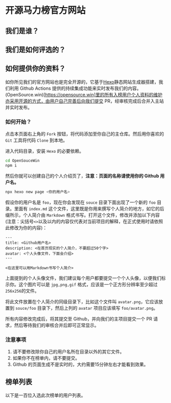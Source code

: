# 开源马力榜官方网站

## 我们是谁？

## 我们是如何评选的？

## 如何提供你的资料？ 

如你所见我们的官方网站也是完全开源的，它基于[Hexo](https://hexo.io)静态网站生成器搭建，我们利用 Github Actions 提供的持续集成功能来实时发布我们的内容。(OpenSource.win)[https://opensource.win]里的所有入榜用户个人资料的维护亦采用开源的方式，由用户自己完善后向我们提交 PR，经审核完成后合并入主站并实时发布。

### 如何开始？

点击本页面右上角的 `Fork` 按钮，将代码添加至你自己的主仓库。然后用你喜欢的 `Git` 工具将代码 `Clone` 到本地。

进入代码目录，安装 `Hexo` 的必要依赖。

```bash
cd OpenSouceWin
npm i
```

然后你就可以创建自己的个人介绍页了，**注意：页面的名称请使用你的 Github 用户名。**

```bash
npx hexo new page <你的用户名>
```

假设你的用户名是 `foo`，现在你会发现在 `souce` 目录下面出现了一个新的 `foo` 目录。里面有 `index.md` 这个文件，这里既是你用来撰写个人简介的地方，如它的后缀所示，个人简介由 `Markdown` 格式书写。打开这个文件，修改并添加以下内容(注意：尖括号`<>`以及以内的内容仅代表对当前项目的解释，在正式使用时请依照此修改为你的内容)：

```
---
title: <Github用户名>
description: <在首页现实的个人简介，不要超过50个字>
avatar: <个人头像文件，下面会介绍>
---

<在这里可以用Markdown书写个人简介>
```

上面提到的个人头像文件，我们建议每个用户都要提交一个个人头像，以便我们标示你。这个图片可以是 `jpg,png,gif` 格式，应该是一个正方形分辨率至少超过`256x256`的文件。

将此文件放置在个人简介的同级目录下，比如这个文件叫 `avatar.png`，它应该放置到 `souce/foo` 目录下，然后上列的 `avatar` 项目应该填写 `foo/avatar.png`。

所有内容修改完成后，将其提交至 Github，并向我们的主项目提交一个 PR 请求，然后等待我们的审核合并后即可正常显示。

### 注意事项

1. 请不要修改除你自己的用户名所在目录以外的其它文件。
2. 如果你不在榜单内，请不要提交。
3. Github 的页面生成不是实时的，大约需要15分钟左右才能看到效果。

## 榜单列表

以下是一百位入选此次榜单的用户列表。